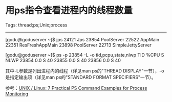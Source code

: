 # 用ps指令查看进程内的线程数量
Tags: thread;ps;Unix;process

------

[godu@goduserver ~]$ jps 
24121 Jps 
23854 PoolServer 
22522 AppMain 
22351 ResFreshAppMain 
23898 PoolServer 
22713 SimpleJettyServer

 

[godu@goduserver ~]$ ps -p 23854 -L -o tid,pcpu,state,nlwp 
 TID %CPU S NLWP 
23854 0.0 S 40 
23855 0.0 S 40 
23856 0.0 S 40

 

其中-L参数是列出进程内的线程（详见man ps的"THREAD DISPLAY"一节），-o是指定输出项（详见man ps的"STANDARD FORMAT SPECIFIERS"一节）。

参考：[UNIX / Linux: 7 Practical PS Command Examples for Process Monitoring]( http://www.thegeekstuff.com/2011/04/ps-command-examples/ )